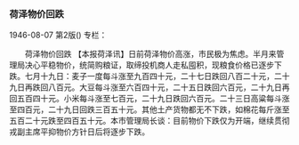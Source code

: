 ### 荷泽物价回跌

1946-08-07
第2版()
专栏：

　　荷泽物价回跌
    【本报荷泽讯】日前荷泽物价高涨，市民极为焦虑。半月来管理局决心平稳物价，统简购粮证，取缔投机商人走私囤积，现粮食价格已逐步下跌。七月十九日：麦子一度每斗涨至九百四十元，二十七日跌回八百二十元，二十九日再跌回八百元。大豆每斗涨至六百四十元，二十五日跌回六百元，二十九日再回五百四十元。小米每斗涨至七百元，二十九日跌回六百元。二十三日高粱每斗涨至四百元，二十九日回跌三百五十元。其他土产货物都无不下跌，如棉花每斤涨至五百二十元跌至四百五十元。本市管理局长谈：目前物价下跌仅为开端，继续贯彻戎副主席平抑物价方针日后将逐步下跌。
